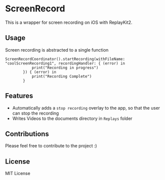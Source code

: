# ScreenRecord

This is a wrapper for screen recording on iOS with ReplayKit2. 

## Usage

Screen recording is abstracted to a single function 

```
ScreenRecordCoordinator().startRecording(withFileName: "coolScreenRecording1", recordingHandler: { (error) in
            print("Recording in progress")
        }) { (error) in
            print("Recording Complete")
        }
```

## Features

* Automatically adds a `stop recording` overlay to the app, so that the user can stop the recording
* Writes Videos to the documents directory in `Replays` folder


## Contributions

Please feel free to contribute to the project :) 

## License
MIT License